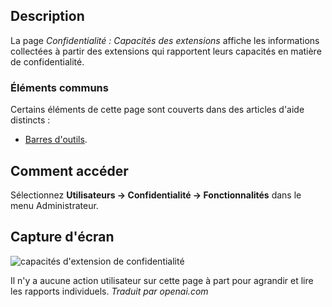 <!-- Filename: Help4.x:Privacy:_Extension_Capabilities  / Display title: Confidentialité : Capacités de l'extension  -->

## Description

La page *Confidentialité : Capacités des extensions* affiche les informations collectées
à partir des extensions qui rapportent leurs capacités en matière de confidentialité.

### Éléments communs

Certains éléments de cette page sont couverts dans des articles d'aide distincts :

* [Barres d'outils](jdocmanual?article=help/common-elements/toolbars).

## Comment accéder

Sélectionnez **Utilisateurs → Confidentialité → Fonctionnalités** dans le menu Administrateur.

## Capture d'écran

![capacités d'extension de confidentialité](../../../fr/images/privacy/privacy-capabilities.png)

Il n'y a aucune action utilisateur sur cette page à part pour agrandir et lire les
rapports individuels.
*Traduit par openai.com*

